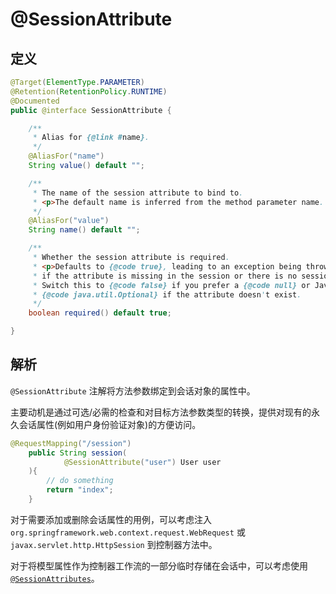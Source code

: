 # @SessionAttribute

## 定义

```java
@Target(ElementType.PARAMETER)
@Retention(RetentionPolicy.RUNTIME)
@Documented
public @interface SessionAttribute {

    /**
     * Alias for {@link #name}.
     */
    @AliasFor("name")
    String value() default "";

    /**
     * The name of the session attribute to bind to.
     * <p>The default name is inferred from the method parameter name.
     */
    @AliasFor("value")
    String name() default "";

    /**
     * Whether the session attribute is required.
     * <p>Defaults to {@code true}, leading to an exception being thrown
     * if the attribute is missing in the session or there is no session.
     * Switch this to {@code false} if you prefer a {@code null} or Java 8
     * {@code java.util.Optional} if the attribute doesn't exist.
     */
    boolean required() default true;

}
```

## 解析

`@SessionAttribute` 注解将方法参数绑定到会话对象的属性中。

主要动机是通过可选/必需的检查和对目标方法参数类型的转换，提供对现有的永久会话属性\(例如用户身份验证对象\)的方便访问。

```java
@RequestMapping("/session")
    public String session(
            @SessionAttribute("user") User user
    ){
        // do something
        return "index";
    }
```

对于需要添加或删除会话属性的用例，可以考虑注入 `org.springframework.web.context.request.WebRequest` 或`javax.servlet.http.HttpSession` 到控制器方法中。

对于将模型属性作为控制器工作流的一部分临时存储在会话中，可以考虑使用 [`@SessionAttributes`](/Spring/web/bind/SessionAttributes.md)。


